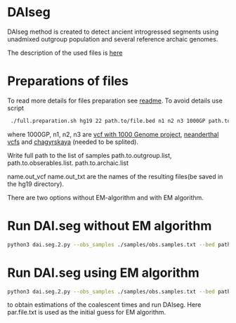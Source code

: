 
# DAIseg
DAIseg method is created to detect ancient introgressed segments using unadmixed outgroup population and several reference archaic genomes.  



The description of the used files is [here][1]




# Preparations of files

To read more details for files preparation see [readme][2]. To avoid details use script 
```bash
 ./full.preparation.sh hg19 22 path.to/file.bed n1 n2 n3 1000GP path.to/outgroup.list  path.to/obserables.list path.to/archaic.list name.out_vcf name.out_txt
```
where 1000GP, n1, n2, n3 are [vcf with 1000 Genome project][3], [neanderthal vcfs][4] and [chagyrskaya][5] (needed to be splited). 

Write full path to the list of samples path.to.outgroup.list,  path.to.obserables.list. path.to.archaic.list

name.out_vcf name.out_txt are the names of the resulting files(be saved in the hg19 directory).





There are two options without EM-algorithm and with EM algorithm. 


# Run DAI.seg without EM algorithm



```bash
python3 dai.seg.2.py --obs_samples ./samples/obs.samples.txt --bed path.to/file.bed   --HMM_par par.file.txt --EM no --prepared_file ./hg19/name.out_txt --o out.chr22.txt --arch_cover ./hg19/arch.covering.chr22.txt
```


# Run DAI.seg using EM algorithm

```bash
python3 dai.seg.2.py --obs_samples ./samples/obs.samples.txt --bed path.to/file.bed   --HMM_par par.file.txt --EM yes --EM_steps 20  --prepared_file ./hg19/allels.ref.and.obs.chr22.txt --o out.EM.txt --arch_cover ./hg19/arch.covering.chr22.txt
```
to obtain estimations of the  coalescent times and run DAIseg. Here par.file.txt is used as the initial guess for EM algorithm.





[1]: https://github.com/Genomics-HSE/DAIseg/blob/main/File.types.md
[2]: https://github.com/Genomics-HSE/DAIseg/blob/main/hg19/README.md













[3]: http://ftp.1000genomes.ebi.ac.uk/vol1/ftp/release/20130502/ALL.chr22.phase3_shapeit2_mvncall_integrated_v5b.20130502.genotypes.vcf.gz 
[4]: http://cdna.eva.mpg.de/neandertal/Vindija/VCF/
[5]: http://ftp.eva.mpg.de/neandertal/ChagyrskayaOkladnikov/

